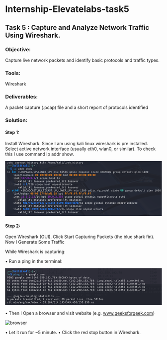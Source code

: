 # Internship-Elevatelabs-task5

## Task 5  : Capture and Analyze Network Traffic Using Wireshark.

### Objective: 

Capture live network packets and identify basic protocols and traffic types.
 
### Tools:

Wireshark 

### Deliverables:  

A packet capture (.pcap) file and a short report of protocols identified

### Solution:

#### Step 1: 

Install Wireshark. Since I am using kali linux wireshark is pre installed. Select active network interface (usually eth0, wlan0, or similar). To check this I use command ip addr show.

![ipAddr](Screenshots/ipcheck.png)

#### Step 2:

Open Wireshark (GUI). Click Start Capturing Packets (the blue shark fin). Now I Generate Some Traffic

While Wireshark is capturing:

•	Run a ping in the terminal:

![ping](Screenshots/Pingcommand.png)

•	Then I Open a browser and visit website (e.g. www.geeksforgeek.com)

![browser](Screenshots/browser.png)

•	Let it run for ~5 minute.
•	Click the red stop button in Wireshark.


